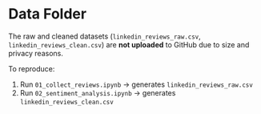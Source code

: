 # Data Folder

The raw and cleaned datasets (`linkedin_reviews_raw.csv`, `linkedin_reviews_clean.csv`) are **not uploaded** to GitHub due to size and privacy reasons.

To reproduce:
1. Run `01_collect_reviews.ipynb` → generates `linkedin_reviews_raw.csv`
2. Run `02_sentiment_analysis.ipynb` → generates `linkedin_reviews_clean.csv`
